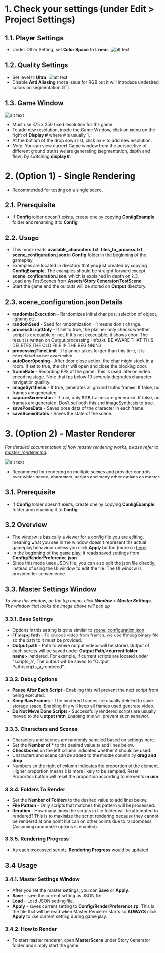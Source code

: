 # 1. Check your settings (under Edit > Project Settings)

## 1.1. Player Settings
* Under Other Setting, set __Color Space__ to __Linear__.
![alt text](Images4doc/color_space.png "Color Space")

## 1.2. Quality Settings
* Set level to __Ultra__.
![alt text](Images4doc/quality_settings.png "Quality Setting")
* Disable __Anti Aliasing__ (not a issue for RGB but it will introduce undesired colors on segmentation GT).

## 1.3. Game Window
![alt text](Images4doc/game_res.png "Game Resolution")
* Must use 375 x 250 fixed resolution for the game.
* To add new resolution, inside the Game Window, click on menu on the right of __Display #__ where # is usually 1.
* At the bottom of the drop down list, click on __+__ to add new resolution.
* _Note_: You can view current Game window from the perspective of different ground truths we are generating (segmentation, depth and flow) by switching __display #__.

# 2. (Option 1) - Single Rendering
* Recommended for testing on a single scene.

## 2.1. Prerequisite
* If __Config__ folder doesn't exists, create one by copying __ConfigExample__ folder and renaming it to __Config__

## 2.2. Usage

* This mode reads __available_characters.txt__, __files_to_process.txt__, __scene_configuration.json__ in __Config__ folder in the beginning of the gameplay.
* Examples are located in directory that you just created by copying __ConfigExample__. The examples should be straight forward except __scene_configuration.json__, which is explained in depth on [2.3](#23-scene_configurationjson-details).
* Load any TestScenes from __Assets__/__Story Generator__/__TestScene__
* Start the game and the outputs will be stored on __Output__ directory.

## 2.3. scene_configuration.json Details
  * __randomizeExecution__ - Randomizes initial char pos, selection of object, lighting etc.
  * __randomSeed__ - Seed for randomization. -1 means don't change.
  * __processScriptOnly__ - If set to true, the planner only checks whether script is execuable or not. If it's not executable, it shows error. The result is written on Output/processing_info.txt. BE AWARE THAT THIS DELETES THE OLD FILE IN THE BEGINNING.
  * __processingTimeLimit__ - If planner takes longer than this time, it is considered as not executable.
  * __autoDoorOpening__ - After door close action, the char might stuck in a room. If set to true, the char will open and close the blocking door.
  * __frameRate__ - Recording FPS of the game. This is used later on video encoding stage. Note that fps below 10 severely degrades character navigation quaility.
  * __imageSynthesis__ - If true, generates all ground truths frames. If false, no frames are generated.
  * __captureScreenshot__ - If true, only RGB frames are generated. If false, no frames are generated. Don't set both this and imageSynthesis to true.
  * __savePoseData__ - Saves pose data of the character in each frame.
  * __saveSceneStates__ - Saves the state of the scene.

# 3. (Option 2) - Master Renderer
_For detailed documentation of how master rendering works, please refer to [master_renderer.md](master_renderer.md)._

![alt text](Images4doc/master_settings.png "Master Setting")

* Recommend for rendering on multiple scenes and provides controls over which scene, characters, scripts and many other options as master.

## 3.1. Prerequisite
* If __Config__ folder doesn't exists, create one by copying __ConfigExample__ folder and renaming it to __Config__

## 3.2 Overview
* The window is basically a viewer for a config file you are editing, meaning what you see in the window doesn't represent the actual gameplay behaviour unless you click __Apply__ button (more on [here](#34-usage))
* In the beginning of the game play, it reads saved settings from __Config__/__RenderPreference.json__
* Since this mode uses JSON file, you can also edit the json file directly, instead of using the UI window to edit the file. The UI window is provided for convenience.

## 3.3. Master Settings Window
_To view this window, on the top menu, click __Window__ > __Master Settings__. The window that looks the image above will pop up_

### 3.3.1. Base Settings
* Options in this setting is quite similar to [scene_configuration.json](#23-scene_configurationjson-details)
* __FFmepg Path__ - To encode video from frames, we use ffmpeg binary file so the path to it must be provided.
* __Output path__ - Path to where output videos will be stored. Output of each scripts will be saved under **Output Path**/**\<current folder name\>**_rendered. For example, if current scripts are located under "scripts_a", The output will be saved to "Output Path/scripts_a_rendered".

### 3.3.2. Debug Options
* __Pause After Each Script__ - Enabling this will prevent the next script from being executed.
* __Keep Raw Frames__ - The rendered frames are usually deleted to save storage space. Enabling this will keep all frames used generate video. 
* __Do Not Move Done Scripts__ - Successfully rendered scripts are usually moved to the __Output Path__. Enabling this will prevent such behavior.

### 3.3.3. Characters and Scenes
* Characters and scenes are randomly sampled based on settings here.
* Set the __Number of *__ to the desired value to add lines below.
* __Checkboxes__ on the left column indicates whether it should be used.
* Characters and scens can be added to the middle column by __drag and drop__.
* Numbers on the right of column indicates the proportion of the element. Higher proportion means it is more likely to be sampled. Reset Proportion button will reset the proportion according to elements __in use__.

### 3.3.4. Folders To Render
* Set the __Number of Folders__ to the desired value to add lines below.
* __File Pattern__ - Only scripts that matches this pattern will be processed.
* __Iteration__ - How many times the scripts in the folder will be attempted to rendered? This is to maximize the script rendering because they cannot be rendered at one point but can on other points due to randomness (Assuming randomize options is enabled).

### 3.3.5. Rendering Progress
* As each processed scripts, __Rendering Progress__ would be updated.

## 3.4 Usage
### 3.4.1. Master Settings Window
* After you set the master settings, you can __Save__ or __Apply__.
* __Save__ - save the current setting as JSON file.
* __Load__ - Load JSON setting file.
* __Apply__ - saves current setting to __Config/RenderPreference.rp__. This is the file that will be read when Master Renderer starts so __ALWAYS__ click __Apply__ to use current setting during game play.

### 3.4.2. How to Render
* To start master renderer, open __MasterScene__ under Story Generator folder and simply start the game.
